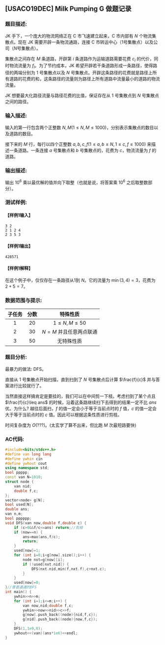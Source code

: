 [Pixiv: 86401376]: 'https://cdn.jsdelivr.net/gh/LittleYang0531/Photo/86401376_p0.jpg'

## [USACO19DEC] Milk Pumping G 做题记录

### 题目描述:

​JK 手下，一个庞大的物流网络正在 C 市飞速建立起来，C 市内部有 $N$ 个物流集散点。现在 JK 需要开辟一条物流通路，连接 C 市转运中心（1号集散点）以及公司（$N$号集散点）。 

​集散点之间存在 $M$ 条道路，开辟第 $i$ 条道路作为运输道路需要花费 $c_i$ 的代价，同时物流流量为 $f_i$。为了节约成本，JK 希望开辟若干条道路形成一条路径，使得路径的两端分别为 1 号集散点以及 $N$ 号集散点。开辟这条路径的花费就是路径上所有道路的花费的和，这条路径的流量则为路径上所有道路中流量最小的道路的物流流量。 

​JK 想要最大化路径流量与路径花费的比值，保证存在从 1 号集散点到 $N$ 号集散点之间的路径。

### 输入描述:

​输入的第一行包含两个正整数 $N,M(1\leq N,M\leq 1000)$，分别表示集散点的数目以及道路的数目。 

​接下来的 $M$ 行，每行以四个正整数 $a,b,c,f(1\leq a,b\leq N,1\leq c,f\leq 1000)$ 来描述一条道路。一条连接 $a$ 号集散点和 $b$ 号集散点的，花费为 $c$，物流流量为 $f$ 的道路。

### 输出描述:

​输出 $10^6$ 乘以最优解的值并向下取整（也就是说，将答案乘 $10^6$ 之后取整数部分）。

### 测试样例:

#### 【样例1输入】

```
3 2
2 1 2 4
2 3 5 3
```

#### 【样例1输出】

```
428571
```

#### 【样例1解释】

​在这个例子中，仅仅存在一条路径从1到 $N$。它的流量为 $\min(3,4)=3$，花费为 $2+5=7$。

### 数据范围与提示:

| 子任务 | 分数 |        特殊性质        |
| :----: | :--: | :--------------------: |
|   1    |  20  |   $1\leq N,M\leq 50$   |
|   2    |  30  | $N=M$ 并且任意两点联通 |
|   3    |  50  |       无特殊性质       |

### 题目分析:

​最暴力的做法: DFS。

​直接从 1 号集散点开始扫描，直到扫到了 $N$ 号集散点后计算 $\frac{f}{c}$ 并与答案进行比较就行了。

​当然直接这样搞肯定是要挂的，我们可以在中间剪一下枝。考虑扫到了某个点且 $\frac{f}{c}\leq ans$ 的时候，沿着这条路继续扫下去得到的结果一定不比 $ans$ 优。为什么? 越往后面扫，$f$ 的值一定会小于等于当前点时的 $f$ 值，$c$ 的值一定会大于等于当前点时的 $c$ 值。因此可以根据这条性质进行剪枝。

​时间复杂度为 $O(???)$。(太玄学了算不出来，但比跑 $M$ 次最短路要快)

### AC代码:

```c++
#include<bits/stdc++.h>
#define van long long
#define ywhin cin
#define ywhout cout
using namespace std;
bool ppppp;
const van N=1010;
struct node {
	van nid;
	double f,c;
};
vector<node> g[N];
bool used[N];
double ans;
van n,m;
bool pppppp;
void DFS(van now,double f,double c) {
	if (c>0&&f/c<=ans) return;//剪枝
	if (now==n) {
		ans=max(ans,f/c);
		return;
	}
	used[now]=1;
	for (int i=0;i<g[now].size();i++) {
		node nxt=g[now][i];
		if (!used[nxt.nid]) {
			DFS(nxt.nid,min(f,nxt.f),c+nxt.c);
		}
	}
	used[now]=0;
}//普普通通的DFS
int main() {
	ywhin>>n>>m;
	for (int i=1;i<=m;i++) {
		van now,nid;double f,c;
		ywhin>>now>>nid>>c>>f;
		g[now].push_back((node){nid,f,c});
		g[nid].push_back((node){now,f,c});
	}
	DFS(1,1e9,0);
	ywhout<<(van)(ans*1e6)<<endl;
}
```

